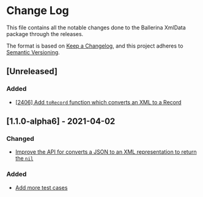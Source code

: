 # Change Log
This file contains all the notable changes done to the Ballerina XmlData package through the releases.

The format is based on [Keep a Changelog](https://keepachangelog.com/en/1.0.0/),
and this project adheres to [Semantic Versioning](https://semver.org/spec/v2.0.0.html).

## [Unreleased]

### Added
- [[2406] Add `toRecord` function which converts an XML to a Record](https://github.com/ballerina-platform/ballerina-standard-library/issues/2406)

## [1.1.0-alpha6] - 2021-04-02

### Changed
- [Improve the API for converts a JSON to an XML representation to return the `nil`](https://github.com/ballerina-platform/ballerina-standard-library/issues/1216)

### Added
- [Add more test cases](ttps://github.com/ballerina-platform/ballerina-standard-library/issues/1216)